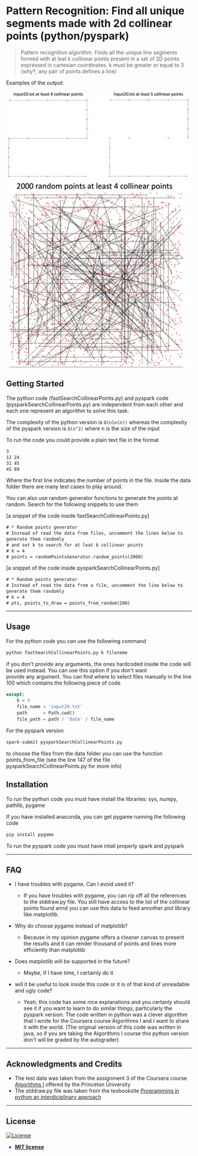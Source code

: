 # Pattern Recognition: Find all unique segments made with 2d collinear points (python/pyspark)

>Pattern recognition algorithm. Finds all the unique line segments formed with at leat k collinear points present in a set of
>2D points expressed in cartesian coordinates. k must be greater or equal to 3 (why?, any pair of points defines a line)

Examples of the output:

<img src = "images/fig1.png" width="800">

<img src = "images/fig2.png" width="500">

## Getting Started

The python code (fastSearchCollinearPoints.py) and pyspark code (pysparkSearchCollinearPoints.py) are independent from each 
other and each one represent an algorithm to solve this task.

The complexity of the python version is ```O(nln(n))``` whereas the complexity of the pyspark version is ```O(n^2)``` 
where n is the size of the input


To run the code you could provide a plain text file in the format

```
3
12 24
31 45
45 89
```

Where the first line indicates the number of points in the file. Inside the data folder there are many test cases to play around. 

You can also use random generator functions to generate the points at random. Search for the following snippets to
use them

[a snippet of the code inside fastSearchCollinearPoints.py]
```
# * Random points generator
# Instead of read the data from files, uncomment the lines below to generate them randomly
# and set k to search for at leat k collinear points
# k = 4
# points = randomPointsGenerator.random_points(2000)
```


[a snippet of the code inside pysparkSearchCollinearPoints.py]
```
# * Random points generator
# Instead of read the data from a file, uncomment the line below to generate them randomly
# k = 4
# pts, points_to_draw = points_from_random(200)
```
---
## Usage

For the python code you can use the followimg command

```python
python fastSearchCollinearPoints.py k filename
```

if you don't provide any arguments, the ones hardcoded inside the code will be used instead. You can use this option if you don't want  
provide any argument. You can find where to select files manually in the line 100 which contains the following piece of code

```python
except:
    k = 4
    file_name = 'input20.txt'          
    path      = Path.cwd()
    file_path = path / 'data' / file_name
```

For the pyspark version

```python
spark-submit pysparkSearchCollinearPoints.py
```

to choose the files from the data folder you can use the function points_from_file (see the line 147 of the file
pysparkSearchCollinearPoints.py for more info)


## Installation

To run the python code you must have install the libraries: sys, numpy, pathlib, pygame 

If you have installed anaconda, you can get pygame running the following code

```python
pip install pygame 
```

To run the pyspark code you must have intall properly spark and pyspark


---

## FAQ

- I have troubles with pygame, Can I avoid used it?
    - If you have troubles with pygame, you can rip off all the references to the stddraw.py file. You still have
    access to the list of the collinear points found annd you can use this data to feed annother plot library like matplotlib. 

- Why do choose pygame instead of matplotlib?
    - Because in my opinion pygame offers a cleaner canvas to present the results and it can render thousand of points 
      and lines more efficiently than matplotlib 

- Does matplotlib will be supported in the future?
    - Maybe, if I have time, I certainly do it
    
- will it be useful to look inside this code or it is of that kind of unreadable and ugly code?
    - Yeah, this code has some nice explanations and you certanly should see it if you want to learn to do similar things, particularly the pyspark 
      version. The code written in python was a clever algorithm that I wrote for the Coursera course Algorithms I and I want to 
      share it with the world. (The original version of this code was written in java, so if you are taking the Algorithms I 
      course this python version don't will be graded by the autograder)
---

## Acknowledgments and Credits

* The test data was taken from the assignment 3 of the Coursera course [Algorithms I](https://www.coursera.org/learn/algorithms-part1)
  offered by the Princeton University
* The stddraw.py file was taken from the texbooksite [Programming in python an interdiciplinary approach](https://introcs.cs.princeton.edu/python/code/) 
  
---

## License

[![License](http://img.shields.io/:license-mit-blue.svg?style=flat-square)](http://badges.mit-license.org)

- **[MIT license](http://opensource.org/licenses/mit-license.php)**
